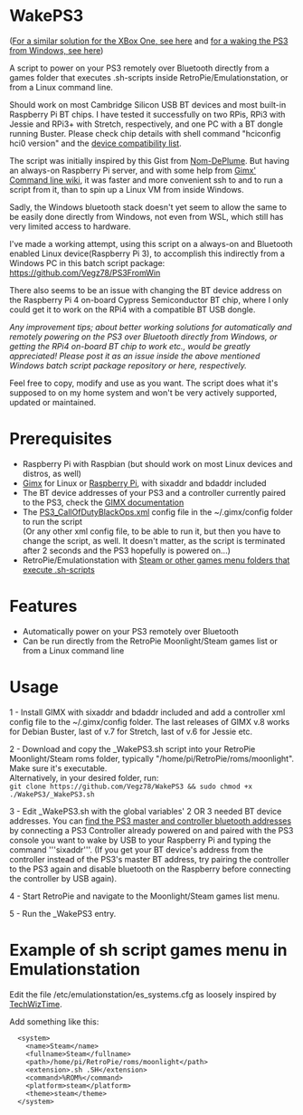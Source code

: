 # WakePS3
([For a similar solution for the XBox One, see here](https://github.com/Vegz78/WakeXBOne) and [for a waking the PS3 from Windows, see here](https://github.com/Vegz78/PS3FromWin))

A script to power on your PS3 remotely over Bluetooth directly from a games folder that executes .sh-scripts inside RetroPie/Emulationstation, or from a Linux command line.

Should work on most Cambridge Silicon USB BT devices and most built-in Raspberry Pi BT chips. I have tested it successfully on two RPis, RPi3 with Jessie and RPi3+ with Stretch, respectively, and one PC with a BT dongle running Buster. Please check chip details with shell command "hciconfig hci0 version" and the [device compatibility list](https://gimx.fr/wiki/index.php?title=Bluetooth_dongle). 

The script was initially inspired by this Gist from [Nom-DePlume](https://gist.github.com/Nom-DePlume/a2a5433d0913107c1526a0b61b501792). But having an always-on Raspberry Pi server, and with some help from [Gimx' Command line wiki](https://gimx.fr/wiki/index.php?title=Command_line), it was faster and more convenient ssh to and to run a script from it, than to spin up a Linux VM from inside Windows.

Sadly, the Windows bluetooth stack doesn't yet seem to allow the same to be easily done directly from Windows, not even from WSL, which still has very limited access to hardware. 

I've made a working attempt, using this script on a always-on and Bluetooth enabled Linux device(Raspberry Pi 3), to accomplish this indirectly from a Windows PC in this batch script package: https://github.com/Vegz78/PS3FromWin

There also seems to be an issue with changing the BT device address on the Raspberry Pi 4 on-board Cypress Semiconductor BT chip, where I only could get it to work on the RPi4 with a compatible BT USB dongle.

*Any improvement tips; about better working solutions for automatically and remotely powering on the PS3 over Bluetooth directly from Windows, or getting the RPi4 on-board BT chip to work etc., would be greatly appreciated! Please post it as an issue inside the above mentioned Windows batch script package repository or here, respectively.*

Feel free to copy, modify and use as you want. The script does what it's supposed to on my home system and won't be very actively supported, updated or maintained.

# Prerequisites
- Raspberry Pi with Raspbian (but should work on most Linux devices and distros, as well)
- [Gimx](https://github.com/matlo/GIMX/releases/) for Linux or [Raspberry Pi](https://gimx.fr/wiki/index.php?title=RPi), with sixaddr and bdaddr included
- The BT device addresses of your PS3 and a controller currently paired to the PS3, check the [GIMX documentation](https://gimx.fr/wiki/index.php?title=Guide&platform=ps3&connectiontype=BT&ostype=linux&device=Pad)
- The [PS3_CallOfDutyBlackOps.xml](https://github.com/matlo/GIMX-configurations/blob/master/Linux/PS3_CallOfDutyBlackOps.xml) config file in the ~/.gimx/config folder to run the script
<br>(Or any other xml config file, to be able to run it, but then you have to change the script, as well. It doesn't matter, as the script is terminated after 2 seconds and the PS3 hopefully is powered on...)
- RetroPie/Emulationstation with [Steam or other games menu folders that execute .sh-scripts](#Example-of-sh-script-games-menu-in-Emulationstation)

# Features
- Automatically power on your PS3 remotely over Bluetooth
- Can be run directly from the RetroPie Moonlight/Steam games list or from a Linux command line

# Usage

1 - Install GIMX with sixaddr and bdaddr included and add a controller xml config file to the ~/.gimx/config folder. The last releases of GIMX v.8 works for Debian Buster, last of v.7 for Stretch, last of v.6 for Jessie etc.

2 -  Download and copy the _WakePS3.sh script into your RetroPie Moonlight/Steam roms folder, typically "/home/pi/RetroPie/roms/moonlight". Make sure it's executable. <br>
    Alternatively, in your desired folder, run:<BR>
    ```git clone https://github.com/Vegz78/WakePS3 && sudo chmod +x ./WakePS3/_WakePS3.sh```

3 - Edit _WakePS3.sh with the global variables' 2 OR 3 needed BT device addresses. You can [find the PS3 master and controller bluetooth addresses](https://blog.gimx.fr/sixaxis-emulator-tutorial/) by connecting a PS3 Controller already powered on and paired with the PS3 console you want to wake by USB to your Raspberry Pi and typing the command '''sixaddr'''. 
(If you get your BT device's address from the controller instead of the PS3's master BT address, try pairing the controller to the PS3 again and disable bluetooth on the Raspberry before connecting the controller by USB again). 

4 - Start RetroPie and navigate to the Moonlight/Steam games list menu.

5 - Run the _WakePS3 entry.

# Example of sh script games menu in Emulationstation
Edit the file /etc/emulationstation/es_systems.cfg as loosely inspired by [TechWizTime](https://github.com/TechWizTime/moonlight-retropie).

Add something like this:
```
  <system>
    <name>Steam</name>
    <fullname>Steam</fullname>
    <path>/home/pi/RetroPie/roms/moonlight</path>
    <extension>.sh .SH</extension>
    <command>%ROM%</command>
    <platform>steam</platform>
    <theme>steam</theme>
  </system>
```
